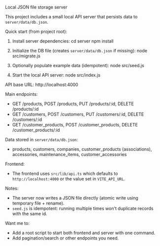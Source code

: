 Local JSON file storage server

This project includes a small local API server that persists data to `server/data/db.json`.

Quick start (from project root):

1. Install server dependencies:
   cd server
   npm install

2. Initialize the DB file (creates `server/data/db.json` if missing):
   node src/migrate.js

3. Optionally populate example data (idempotent):
   node src/seed.js

4. Start the local API server:
   node src/index.js

API base URL: http://localhost:4000

Main endpoints:
- GET /products, POST /products, PUT /products/:id, DELETE /products/:id
- GET /customers, POST /customers, PUT /customers/:id, DELETE /customers/:id
- GET /customer_products, POST /customer_products, DELETE /customer_products/:id

Data stored in `server/data/db.json`:
- products, customers, companies, customer_products (associations), accessories, maintenance_items, customer_accessories

Frontend:
- The frontend uses `src/lib/api.ts` which defaults to `http://localhost:4000` or the value set in `VITE_API_URL`.

Notes:
- The server now writes a JSON file directly (atomic write using temporary file + rename).
- `seed.js` is idempotent: running multiple times won't duplicate records with the same id.

Want me to:
- Add a root script to start both frontend and server with one command.
- Add pagination/search or other endpoints you need.
